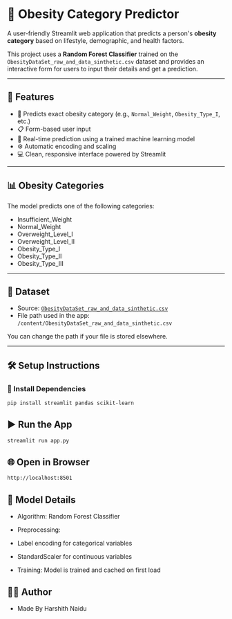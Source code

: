 # 🏥 Obesity Category Predictor

A user-friendly Streamlit web application that predicts a person's **obesity category** based on lifestyle, demographic, and health factors.

This project uses a **Random Forest Classifier** trained on the `ObesityDataSet_raw_and_data_sinthetic.csv` dataset and provides an interactive form for users to input their details and get a prediction.

---

## 🚀 Features

- 🧠 Predicts exact obesity category (e.g., `Normal_Weight`, `Obesity_Type_I`, etc.)
- 📋 Form-based user input
- 🧮 Real-time prediction using a trained machine learning model
- ⚙️ Automatic encoding and scaling
- 💻 Clean, responsive interface powered by Streamlit

---

## 📊 Obesity Categories

The model predicts one of the following categories:

- Insufficient_Weight  
- Normal_Weight  
- Overweight_Level_I  
- Overweight_Level_II  
- Obesity_Type_I  
- Obesity_Type_II  
- Obesity_Type_III

---

## 📁 Dataset

- Source: [`ObesityDataSet_raw_and_data_sinthetic.csv`](https://archive.ics.uci.edu/dataset/544/estimation+of+obesity+levels+based+on+eating+habits+and+physical+condition)
- File path used in the app: `/content/ObesityDataSet_raw_and_data_sinthetic.csv`

You can change the path if your file is stored elsewhere.

---


## 🛠 Setup Instructions

### 🔧 Install Dependencies

```bash
pip install streamlit pandas scikit-learn
```


## ▶️ Run the App
```bash
streamlit run app.py
```

## 🌐 Open in Browser
```bash
http://localhost:8501
```

## 🧬 Model Details

- Algorithm: Random Forest Classifier

- Preprocessing:

- Label encoding for categorical variables

- StandardScaler for continuous variables

- Training: Model is trained and cached on first load

## 👨‍💻 Author
- Made By Harshith Naidu

